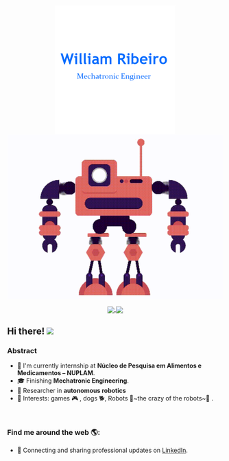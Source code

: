 <p align="center">
  <a href="#">
    <img align="center" width="280" src="signature.png" />
  </a>
  <a href="#">
    <img align="center" width="510" src="robot.gif" />
  </a>
</p>

<p align="center">
  <a href="https://github.com/anuraghazra/github-readme-stats">
    <img
      align="center"
      src="https://github-readme-stats.vercel.app/api/top-langs/?username=willcribeiro&layout=compact"
    />
  </a>
  <a href="https://github.com/anuraghazra/github-readme-stats">
    <img
      align="center"
      height="165"
      src="https://github-readme-stats.vercel.app/api?username=willcribeiro&count_private=true&show_icons=true&custom_title=Github%20Status&hide=issues"
    />
  </a>
</p>

## Hi there! <img src="https://raw.githubusercontent.com/iampavangandhi/iampavangandhi/master/gifs/Hi.gif" width="30px"></h2>

### Abstract

- 💼 I'm currently internship  at **Núcleo de Pesquisa em Alimentos e Medicamentos – NUPLAM**.
- 🎓 Finishing **Mechatronic Engineering**. 
- 🔬 Researcher in **autonomous robotics**
- 💙 Interests: games 🎮 , dogs 🐕,  Robots 🤖~the crazy of the robots~🤖 .


<br/>


### Find me around the web 🌎:

- 💼 Connecting and sharing professional updates on <a href="https://www.linkedin.com/in/willcr/">LinkedIn</a>.
